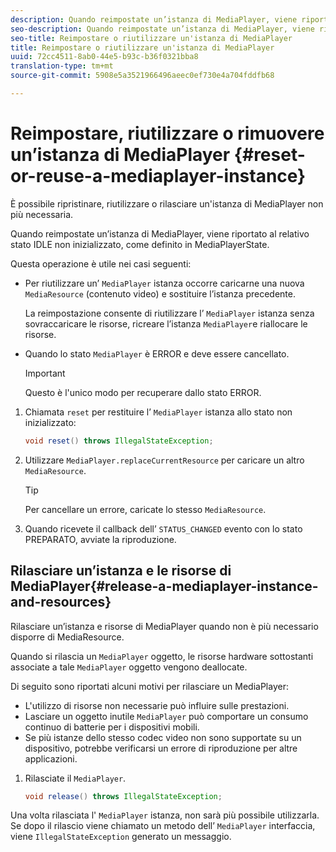 ```yaml
---
description: Quando reimpostate un’istanza di MediaPlayer, viene riportato al relativo stato IDLE non inizializzato, come definito in MediaPlayerState.
seo-description: Quando reimpostate un’istanza di MediaPlayer, viene riportato al relativo stato IDLE non inizializzato, come definito in MediaPlayerState.
seo-title: Reimpostare o riutilizzare un'istanza di MediaPlayer
title: Reimpostare o riutilizzare un'istanza di MediaPlayer
uuid: 72cc4511-8ab0-44e5-b93c-b36f0321bba8
translation-type: tm+mt
source-git-commit: 5908e5a3521966496aeec0ef730e4a704fddfb68

---
```



# Reimpostare, riutilizzare o rimuovere un’istanza di MediaPlayer {#reset-or-reuse-a-mediaplayer-instance}

È possibile ripristinare, riutilizzare o rilasciare un&#39;istanza di MediaPlayer non più necessaria.

Quando reimpostate un’istanza di MediaPlayer, viene riportato al relativo stato IDLE non inizializzato, come definito in MediaPlayerState.

Questa operazione è utile nei casi seguenti:

* Per riutilizzare un’ `MediaPlayer` istanza occorre caricarne una nuova `MediaResource` (contenuto video) e sostituire l’istanza precedente.

   La reimpostazione consente di riutilizzare l’ `MediaPlayer` istanza senza sovraccaricare le risorse, ricreare l’istanza `MediaPlayer`e riallocare le risorse.

* Quando lo stato `MediaPlayer` è ERROR e deve essere cancellato.

   >[!IMPORTANT]
   >
   >Questo è l&#39;unico modo per recuperare dallo stato ERROR.

1. Chiamata `reset` per restituire l’ `MediaPlayer` istanza allo stato non inizializzato:

   ```java
   void reset() throws IllegalStateException; 
   ```

1. Utilizzare `MediaPlayer.replaceCurrentResource` per caricare un altro `MediaResource`.

   >[!TIP]
   >
   >Per cancellare un errore, caricate lo stesso `MediaResource`.

1. Quando ricevete il callback dell’ `STATUS_CHANGED` evento con lo stato PREPARATO, avviate la riproduzione.

## Rilasciare un’istanza e le risorse di MediaPlayer{#release-a-mediaplayer-instance-and-resources}

Rilasciare un’istanza e risorse di MediaPlayer quando non è più necessario disporre di MediaResource.

Quando si rilascia un `MediaPlayer` oggetto, le risorse hardware sottostanti associate a tale `MediaPlayer` oggetto vengono deallocate.

Di seguito sono riportati alcuni motivi per rilasciare un MediaPlayer:

* L&#39;utilizzo di risorse non necessarie può influire sulle prestazioni.
* Lasciare un oggetto inutile `MediaPlayer` può comportare un consumo continuo di batterie per i dispositivi mobili.
* Se più istanze dello stesso codec video non sono supportate su un dispositivo, potrebbe verificarsi un errore di riproduzione per altre applicazioni.

1. Rilasciate il `MediaPlayer`.

   ```java
   void release() throws IllegalStateException;
   ```

Una volta rilasciata l&#39; `MediaPlayer` istanza, non sarà più possibile utilizzarla. Se dopo il rilascio viene chiamato un metodo dell’ `MediaPlayer` interfaccia, viene `IllegalStateException` generato un messaggio.
